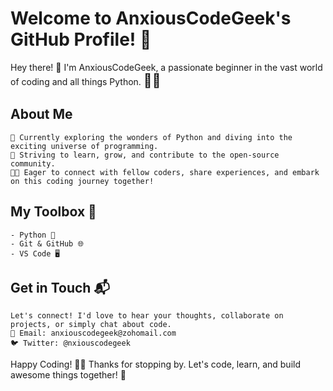# Welcome to AnxiousCodeGeek's GitHub Profile! 🚀

Hey there! 👋 I'm AnxiousCodeGeek, a passionate beginner in the vast world of coding and all things Python. <span style="font-size:1.5em;">🐍✨</span>
## About Me
	🌱 Currently exploring the wonders of Python and diving into the exciting universe of programming.
    🚀 Striving to learn, grow, and contribute to the open-source community.
    👩‍💻 Eager to connect with fellow coders, share experiences, and embark on this coding journey together!

## My Toolbox 🧰
    - Python 🐍
    - Git & GitHub 🌐
    - VS Code 🖥️

## Get in Touch 📬
    Let's connect! I'd love to hear your thoughts, collaborate on projects, or simply chat about code.
    📧 Email: anxiouscodegeek@zohomail.com
    🐦 Twitter: @nxiouscodegeek

Happy Coding! 🚀✨
Thanks for stopping by. Let's code, learn, and build awesome things together! 🌟

<!---
AnxiousCodeGeek/AnxiousCodeGeek is a ✨ special ✨ repository because its `README.md` (this file) appears on your GitHub profile.
You can click the Preview link to take a look at your changes.
--->
